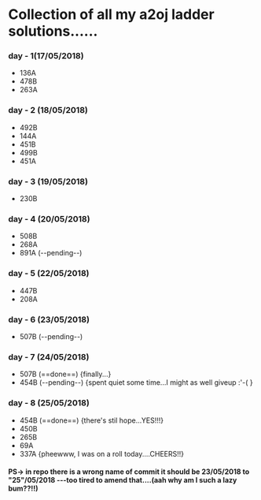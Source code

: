 # Collection of all my a2oj ladder solutions......

### day - 1(17/05/2018)
* 136A
* 478B
* 263A

### day - 2 (18/05/2018)
* 492B
* 144A
* 451B
* 499B
* 451A

### day - 3 (19/05/2018)
* 230B

### day - 4 (20/05/2018)
* 508B
* 268A
* 891A (--pending--)

### day - 5 (22/05/2018)
* 447B
* 208A

### day - 6 (23/05/2018)
* 507B (--pending--)

### day - 7 (24/05/2018)
* 507B (==done==) {finally...}
* 454B (--pending--) {spent quiet some time...I might as well giveup :'-( }


### day - 8 (25/05/2018)
* 454B  (==done==) {there's stil hope...YES!!!}
* 450B
* 265B
*  69A
* 337A {pheewww, I was on a roll today....CHEERS!!}
#### PS-> in repo there is a wrong name of commit it should be 23/05/2018 to "25"/05/2018 ---too tired to amend that....(aah why am I such a lazy bum??!!)


